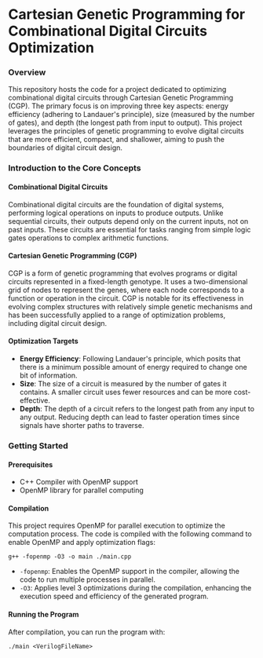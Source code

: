 # Cartesian Genetic Programming for Combinational Digital Circuits Optimization

### Overview

This repository hosts the code for a project dedicated to optimizing combinational digital circuits through Cartesian Genetic Programming (CGP). The primary focus is on improving three key aspects: energy efficiency (adhering to Landauer's principle), size (measured by the number of gates), and depth (the longest path from input to output). This project leverages the principles of genetic programming to evolve digital circuits that are more efficient, compact, and shallower, aiming to push the boundaries of digital circuit design.

### Introduction to the Core Concepts

#### Combinational Digital Circuits

Combinational digital circuits are the foundation of digital systems, performing logical operations on inputs to produce outputs. Unlike sequential circuits, their outputs depend only on the current inputs, not on past inputs. These circuits are essential for tasks ranging from simple logic gates operations to complex arithmetic functions.

#### Cartesian Genetic Programming (CGP)

CGP is a form of genetic programming that evolves programs or digital circuits represented in a fixed-length genotype. It uses a two-dimensional grid of nodes to represent the genes, where each node corresponds to a function or operation in the circuit. CGP is notable for its effectiveness in evolving complex structures with relatively simple genetic mechanisms and has been successfully applied to a range of optimization problems, including digital circuit design.

#### Optimization Targets

- **Energy Efficiency**: Following Landauer's principle, which posits that there is a minimum possible amount of energy required to change one bit of information.
- **Size**: The size of a circuit is measured by the number of gates it contains. A smaller circuit uses fewer resources and can be more cost-effective.
- **Depth**: The depth of a circuit refers to the longest path from any input to any output. Reducing depth can lead to faster operation times since signals have shorter paths to traverse.

### Getting Started
#### Prerequisites

- C++ Compiler with OpenMP support
- OpenMP library for parallel computing

#### Compilation

This project requires OpenMP for parallel execution to optimize the computation process. The code is compiled with the following command to enable OpenMP and apply optimization flags:

```
g++ -fopenmp -O3 -o main ./main.cpp
```

- `-fopenmp`: Enables the OpenMP support in the compiler, allowing the code to run multiple processes in parallel.
- `-O3`: Applies level 3 optimizations during the compilation, enhancing the execution speed and efficiency of the generated program. 

#### Running the Program

After compilation, you can run the program with:
```
./main <VerilogFileName>
```
